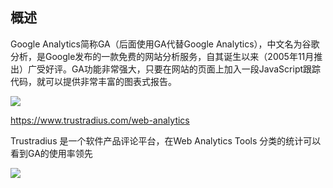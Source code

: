 ## 概述
Google Analytics简称GA（后面使用GA代替Google Analytics），中文名为谷歌分析，是Google发布的一款免费的网站分析服务，自其诞生以来（2005年11月推出）广受好评。GA功能非常强大，只要在网站的页面上加入一段JavaScript跟踪代码，就可以提供非常丰富的图表式报告。


<img src="https://static.dingtalk.com/media/lALPDgQ9rTuwimXNA-3NB3o_1914_1005.png?auth_bizType=IM&auth_bizEntity=%7B%22cid%22%3A%224248001%3A418282984%22%2C%22msgId%22%3A%221924385861702%22%7D&bizType=im&open_id=418282984">



https://www.trustradius.com/web-analytics

Trustradius 是一个软件产品评论平台，在Web Analytics Tools 分类的统计可以看到GA的使用率领先

<img src="https://static.dingtalk.com/media/lALPDgQ9rTyPIeXNAz3NAuE_737_829.png_620x10000q90g.jpg?auth_bizType=IM&auth_bizEntity=%7B%22cid%22%3A%224248001%3A418282984%22%2C%22msgId%22%3A%221927744493356%22%7D&bizType=im&open_id=418282984">